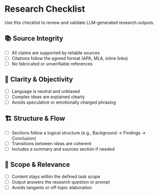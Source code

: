 
# Research Checklist

Use this checklist to review and validate LLM-generated research outputs.

## 📚 Source Integrity

- [ ] All claims are supported by reliable sources
- [ ] Citations follow the agreed format (APA, MLA, inline links)
- [ ] No fabricated or unverifiable references

## 🧠 Clarity & Objectivity

- [ ] Language is neutral and unbiased
- [ ] Complex ideas are explained clearly
- [ ] Avoids speculative or emotionally charged phrasing

## 🏗 Structure & Flow

- [ ] Sections follow a logical structure (e.g., Background → Findings → Conclusion)
- [ ] Transitions between ideas are coherent
- [ ] Includes a summary and sources section if needed

## 🔎 Scope & Relevance

- [ ] Content stays within the defined task scope
- [ ] Output answers the research question or prompt
- [ ] Avoids tangents or off-topic elaboration
